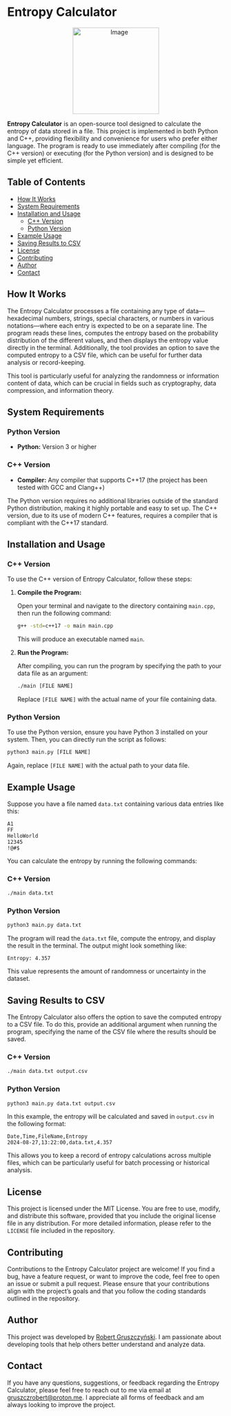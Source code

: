 # Entropy Calculator

<p align="center">
  <img src="https://github.com/user-attachments/assets/c3feb796-f6c6-4b30-befd-95c9b8f09255" alt="Image" height="200">
</p>

**Entropy Calculator** is an open-source tool designed to calculate the entropy of data stored in a file. This project is implemented in both Python and C++, providing flexibility and convenience for users who prefer either language. The program is ready to use immediately after compiling (for the C++ version) or executing (for the Python version) and is designed to be simple yet efficient.

## Table of Contents

- [How It Works](#how-it-works)
- [System Requirements](#system-requirements)
- [Installation and Usage](#installation-and-usage)
  - [C++ Version](#c-version)
  - [Python Version](#python-version)
- [Example Usage](#example-usage)
- [Saving Results to CSV](#saving-results-to-csv)
- [License](#license)
- [Contributing](#contributing)
- [Author](#author)
- [Contact](#contact)

## How It Works

The Entropy Calculator processes a file containing any type of data—hexadecimal numbers, strings, special characters, or numbers in various notations—where each entry is expected to be on a separate line. The program reads these lines, computes the entropy based on the probability distribution of the different values, and then displays the entropy value directly in the terminal. Additionally, the tool provides an option to save the computed entropy to a CSV file, which can be useful for further data analysis or record-keeping.

This tool is particularly useful for analyzing the randomness or information content of data, which can be crucial in fields such as cryptography, data compression, and information theory.

## System Requirements

### Python Version

- **Python:** Version 3 or higher

### C++ Version

- **Compiler:** Any compiler that supports C++17 (the project has been tested with GCC and Clang++)

The Python version requires no additional libraries outside of the standard Python distribution, making it highly portable and easy to set up. The C++ version, due to its use of modern C++ features, requires a compiler that is compliant with the C++17 standard.

## Installation and Usage

### C++ Version

To use the C++ version of Entropy Calculator, follow these steps:

1. **Compile the Program:**

   Open your terminal and navigate to the directory containing `main.cpp`, then run the following command:

   ```bash
   g++ -std=c++17 -o main main.cpp
   ```

   This will produce an executable named `main`.

2. **Run the Program:**

   After compiling, you can run the program by specifying the path to your data file as an argument:

   ```bash
   ./main [FILE NAME]
   ```

   Replace `[FILE NAME]` with the actual name of your file containing data.

### Python Version

To use the Python version, ensure you have Python 3 installed on your system. Then, you can directly run the script as follows:

```bash
python3 main.py [FILE NAME]
```

Again, replace `[FILE NAME]` with the actual path to your data file.

## Example Usage

Suppose you have a file named `data.txt` containing various data entries like this:

```
A1
FF
HelloWorld
12345
!@#$
```

You can calculate the entropy by running the following commands:

### C++ Version

```bash
./main data.txt
```

### Python Version

```bash
python3 main.py data.txt
```

The program will read the `data.txt` file, compute the entropy, and display the result in the terminal. The output might look something like:

```
Entropy: 4.357
```

This value represents the amount of randomness or uncertainty in the dataset.

## Saving Results to CSV

The Entropy Calculator also offers the option to save the computed entropy to a CSV file. To do this, provide an additional argument when running the program, specifying the name of the CSV file where the results should be saved.

### C++ Version

```bash
./main data.txt output.csv
```

### Python Version

```bash
python3 main.py data.txt output.csv
```

In this example, the entropy will be calculated and saved in `output.csv` in the following format:

```csv
Date,Time,FileName,Entropy
2024-08-27,13:22:00,data.txt,4.357
```

This allows you to keep a record of entropy calculations across multiple files, which can be particularly useful for batch processing or historical analysis.

## License

This project is licensed under the MIT License. You are free to use, modify, and distribute this software, provided that you include the original license file in any distribution. For more detailed information, please refer to the `LICENSE` file included in the repository.

## Contributing

Contributions to the Entropy Calculator project are welcome! If you find a bug, have a feature request, or want to improve the code, feel free to open an issue or submit a pull request. Please ensure that your contributions align with the project’s goals and that you follow the coding standards outlined in the repository.

## Author

This project was developed by [Robert Gruszczyński](https://github.com/gruszczrob). I am passionate about developing tools that help others better understand and analyze data.

## Contact

If you have any questions, suggestions, or feedback regarding the Entropy Calculator, please feel free to reach out to me via email at [gruszczrobert@proton.me](mailto:gruszczrobert@proton.me). I appreciate all forms of feedback and am always looking to improve the project.
